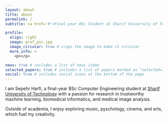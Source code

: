 ```yaml
---
layout: about
title: about
permalink: /
subtitle: <a href='#'>Final-year BSc Student at Sharif University of Technology, Tehran, Iran</a>.

profile:
  align: right
  image: prof_pic.jpg
  image_circular: true # crops the image to make it circular
  more_info: >
    <p></p>

news: true # includes a list of news items
selected_papers: true # includes a list of papers marked as "selected={true}"
social: true # includes social icons at the bottom of the page
---
```


I am Sepehr Harfi, a final-year BSc Computer Engineering student at [Sharif University of Technology](http://sharif.edu) with a passion for research in trustworthy machine learning, biomedical informatics, and medical image analysis. 

Outside of academia, I enjoy exploring music, pyschology, cinema, and arts, which fuel my creativity.

